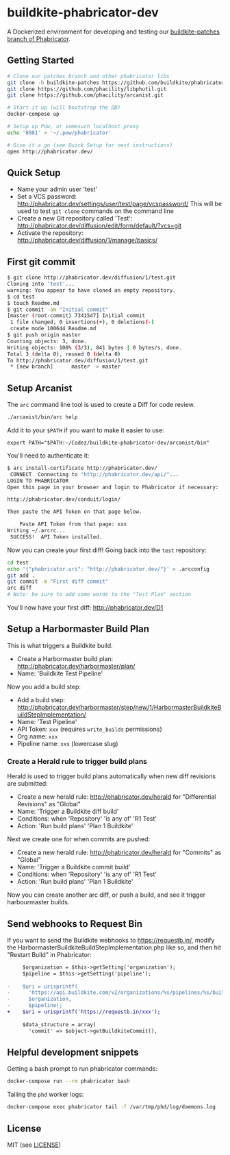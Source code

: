 buildkite-phabricator-dev
=========================

A Dockerized environment for developing and testing our [buildkite-patches branch of Phabricator](https://github.com/buildkite/phabricator/tree/buildkite-patches).

## Getting Started

```bash
# Clone our patches branch and other phabricator libs
git clone -b buildkite-patches https://github.com/buildkite/phabricator.git
git clone https://github.com/phacility/libphutil.git
git clone https://github.com/phacility/arcanist.git

# Start it up (will bootstrap the DB)
docker-compose up

# Setup up Pow, or somesuch localhost proxy
echo '8081' > '~/.pow/phabricator'

# Give it a go (see Quick Setup for next instructions)
open http://phabricator.dev/
```

## Quick Setup

* Name your admin user 'test'
* Set a VCS password: http://phabricator.dev/settings/user/test/page/vcspassword/ This will be used to test `git clone` commands on the command line
* Create a new Git repository called 'Test': http://phabricator.dev/diffusion/edit/form/default/?vcs=git
* Activate the repository: http://phabricator.dev/diffusion/1/manage/basics/

## First git commit

```bash
$ git clone http://phabricator.dev/diffusion/1/test.git
Cloning into 'test'...
warning: You appear to have cloned an empty repository.
$ cd test
$ touch Readme.md
$ git commit -am "Initial commit"
[master (root-commit) 7341547] Initial commit
 1 file changed, 0 insertions(+), 0 deletions(-)
 create mode 100644 Readme.md
$ git push origin master
Counting objects: 3, done.
Writing objects: 100% (3/3), 841 bytes | 0 bytes/s, done.
Total 3 (delta 0), reused 0 (delta 0)
To http://phabricator.dev/diffusion/1/test.git
 * [new branch]      master -> master
```

## Setup Arcanist

The `arc` command line tool is used to create a Diff for code review. 

```bash
./arcanist/bin/arc help
```

Add it to your `$PATH` if you want to make it easier to use:

```
export PATH="$PATH:~/Codez/buildkite-phabricator-dev/arcanist/bin"
```

You'll need to authenticate it:

```bash
$ arc install-certificate http://phabricator.dev/
 CONNECT  Connecting to "http://phabricator.dev/api/"...
LOGIN TO PHABRICATOR
Open this page in your browser and login to Phabricator if necessary:

http://phabricator.dev/conduit/login/

Then paste the API Token on that page below.

    Paste API Token from that page: xxx
Writing ~/.arcrc...
 SUCCESS!  API Token installed.
```

Now you can create your first diff! Going back into the `test` repository:

```bash
cd test
echo '{"phabricator.uri": "http://phabricator.dev/"}' > .arcconfig
git add .
git commit -m "First diff commit"
arc diff
# Note: be sure to add some words to the "Test Plan" section
```

You'll now have your first diff: http://phabricator.dev/D1

## Setup a Harbormaster Build Plan

This is what triggers a Buildkite build.

* Create a Harbormaster build plan: http://phabricator.dev/harbormaster/plan/
* Name: 'Buildkite Test Pipeline'

Now you add a build step:

* Add a build step: http://phabricator.dev/harbormaster/step/new/1/HarbormasterBuildkiteBuildStepImplementation/
* Name: 'Test Pipeline'
* API Token: `xxx` (requires `write_builds` permissions)
* Org name: `xxx`
* Pipeline name: `xxx` (lowercase slug)

### Create a Herald rule to trigger build plans

Herald is used to trigger build plans automatically when new diff revisions are submitted:

* Create a new herald rule: http://phabricator.dev/herald for "Differential Revisions" as "Global"
* Name: 'Trigger a Buildkite diff build'
* Conditions: when 'Repository' 'is any of' 'R1 Test'
* Action: 'Run build plans' 'Plan 1 Buildkite'

Next we create one for when commits are pushed:

* Create a new herald rule: http://phabricator.dev/herald for "Commits" as "Global"
* Name: 'Trigger a Buildkite commit build'
* Conditions: when 'Repository' 'is any of' 'R1 Test'
* Action: 'Run build plans' 'Plan 1 Buildkite'

Now you can create another arc diff, or push a build, and see it trigger harbourmaster builds.

## Send webhooks to Request Bin

If you want to send the Buildkite webhooks to https://requestb.in/, modify the HarbormasterBuildkiteBuildStepImplementation.php like so, and then hit "Restart Build" in Phabricator:

```diff
     $organization = $this->getSetting('organization');
     $pipeline = $this->getSetting('pipeline');
 
-    $uri = urisprintf(
-      'https://api.buildkite.com/v2/organizations/%s/pipelines/%s/builds',
-      $organization,
-      $pipeline);
+    $uri = urisprintf('https://requestb.in/xxx');
 
     $data_structure = array(
       'commit' => $object->getBuildkiteCommit(),
```

## Helpful development snippets

Getting a bash prompt to run phabricator commands:

```bash
docker-compose run --rm phabricator bash
```

Tailing the `phd` worker logs:

```bash
docker-compose exec phabricator tail -f /var/tmp/phd/log/daemons.log
```

## License

MIT (see [LICENSE](LICENSE))